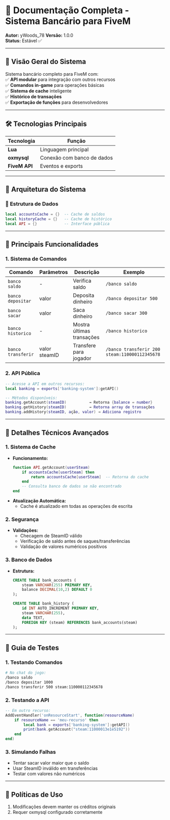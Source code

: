 # 📄 **Documentação Completa - Sistema Bancário para FiveM**  

**Autor:** yWoods_78 
**Versão:** 1.0.0  
**Status:** Estável ✅  

---

## 🌟 **Visão Geral do Sistema**  
Sistema bancário completo para FiveM com:  
✅ **API modular** para integração com outros recursos  
✅ **Comandos in-game** para operações básicas  
✅ **Sistema de cache** inteligente  
✅ **Histórico de transações**  
✅ **Exportação de funções** para desenvolvedores  

---

## 🛠 **Tecnologias Principais**  
| Tecnologia | Função |  
|------------|--------|  
| **Lua** | Linguagem principal |  
| **oxmysql** | Conexão com banco de dados |  
| **FiveM API** | Eventos e exports |  

---

## 🔧 **Arquitetura do Sistema**  

### 📂 **Estrutura de Dados**  
```lua
local accountsCache = {}  -- Cache de saldos
local historyCache = {}   -- Cache de histórico
local API = {}            -- Interface pública
```

---

## 📌 **Principais Funcionalidades**  

### 1. **Sistema de Comandos**  
| Comando | Parâmetros | Descrição | Exemplo |  
|---------|------------|-----------|---------|  
| `banco saldo` | - | Verifica saldo | `/banco saldo` |  
| `banco depositar` | valor | Deposita dinheiro | `/banco depositar 500` |  
| `banco sacar` | valor | Saca dinheiro | `/banco sacar 300` |  
| `banco historico` | - | Mostra últimas transações | `/banco historico` |  
| `banco transferir` | valor steamID | Transfere para jogador | `/banco transferir 200 steam:110000112345678` |  

### 2. **API Pública**  
```lua
-- Acesse a API em outros recursos:
local banking = exports['banking-system']:getAPI()

-- Métodos disponíveis:
banking.getAccount(steamID)          → Retorna {balance = number}  
banking.getHistory(steamID)          → Retorna array de transações  
banking.addHistory(steamID, ação, valor) → Adiciona registro  
```

---

## 🧠 **Detalhes Técnicos Avançados**  

### 1. **Sistema de Cache**  
- **Funcionamento:**  
  ```lua
  function API.getAccount(userSteam)
      if accountsCache[userSteam] then
          return accountsCache[userSteam]  -- Retorna do cache
      end
      -- Consulta banco de dados se não encontrado
  end
  ```
- **Atualização Automática:**  
  - Cache é atualizado em todas as operações de escrita  

### 2. **Segurança**  
- **Validações:**  
  - Checagem de SteamID válido  
  - Verificação de saldo antes de saques/transferências  
  - Validação de valores numéricos positivos  

### 3. **Banco de Dados**  
- **Estrutura:**  
  ```sql
  CREATE TABLE bank_accounts (
      steam VARCHAR(255) PRIMARY KEY,
      balance DECIMAL(10,2) DEFAULT 0
  );
  
  CREATE TABLE bank_history (
      id INT AUTO_INCREMENT PRIMARY KEY,
      steam VARCHAR(255),
      data TEXT,
      FOREIGN KEY (steam) REFERENCES bank_accounts(steam)
  );
  ```

---

## 🧪 **Guia de Testes**  

### 1. **Testando Comandos**  
```bash
# No chat do jogo:
/banco saldo
/banco depositar 1000
/banco transferir 500 steam:110000112345678
```

### 2. **Testando a API**  
```lua
-- Em outro recurso:
AddEventHandler('onResourceStart', function(resourceName)
    if resourceName == 'meu-recurso' then
        local bank = exports['banking-system']:getAPI()
        print(bank.getAccount("steam:11000013e1e5192"))
    end
end)
```

### 3. **Simulando Falhas**  
- Tentar sacar valor maior que o saldo  
- Usar SteamID inválido em transferências  
- Testar com valores não numéricos  


---

## 📜 **Políticas de Uso**  
1. Modificações devem manter os créditos originais  
2. Requer oxmysql configurado corretamente  
